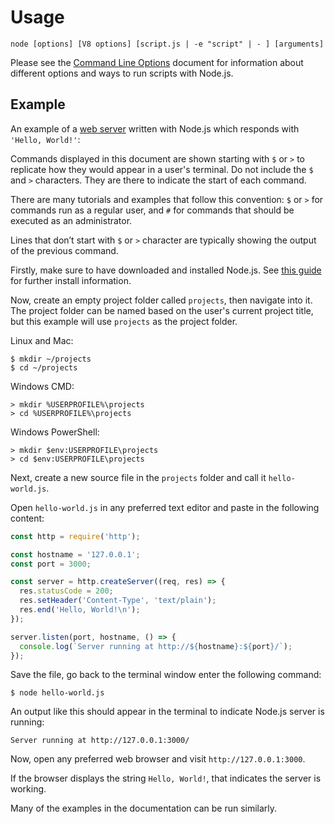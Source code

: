 # Usage

<!--introduced_in=v0.10.0-->
<!--type=misc-->

`node [options] [V8 options] [script.js | -e "script" | - ] [arguments]`

Please see the [Command Line Options][] document for information about
different options and ways to run scripts with Node.js.

## Example
An example of a [web server][] written with Node.js which responds with
`'Hello, World!'`:

Commands displayed in this document are shown starting with `$` or `>`
to replicate how they would appear in a user's terminal.
Do not include the `$` and `>` characters. They are there to
indicate the start of each command.

There are many tutorials and examples that follow this
convention: `$` or `>` for commands run as a regular user, and `#`
for commands that should be executed as an administrator.

Lines that don’t start with `$` or `>` character are typically showing
the output of the previous command.

Firstly, make sure to have downloaded and installed Node.js.
See [this guide][] for further install information.

Now, create an empty project folder called `projects`, then navigate into it.
The project folder can be named based on the user's current project title, but
this example will use `projects` as the project folder.

Linux and Mac:

```console
$ mkdir ~/projects
$ cd ~/projects
```

Windows CMD:

```console
> mkdir %USERPROFILE%\projects
> cd %USERPROFILE%\projects
```

Windows PowerShell:

```console
> mkdir $env:USERPROFILE\projects
> cd $env:USERPROFILE\projects
```

Next, create a new source file in the `projects`
 folder and call it `hello-world.js`.

Open `hello-world.js` in any preferred text editor and
paste in the following content:

```js
const http = require('http');

const hostname = '127.0.0.1';
const port = 3000;

const server = http.createServer((req, res) => {
  res.statusCode = 200;
  res.setHeader('Content-Type', 'text/plain');
  res.end('Hello, World!\n');
});

server.listen(port, hostname, () => {
  console.log(`Server running at http://${hostname}:${port}/`);
});
```

Save the file, go back to the terminal window enter the following command:

```console
$ node hello-world.js
```

An output like this should appear in the terminal to indicate Node.js
server is running:

```console
Server running at http://127.0.0.1:3000/
```

Now, open any preferred web browser and visit `http://127.0.0.1:3000`.

If the browser displays the string `Hello, World!`, that indicates
the server is working.

Many of the examples in the documentation can be run similarly.

[Command Line Options]: cli.html#cli_command_line_options
[this guide]: https://nodejs.org/en/download/package-manager/
[web server]: http.html
